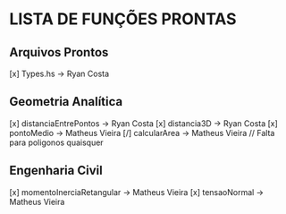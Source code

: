 # LISTA DE FUNÇÕES PRONTAS

## Arquivos Prontos
[x] Types.hs -> Ryan Costa

## Geometria Analítica
[x] distanciaEntrePontos -> Ryan Costa
[x] distancia3D -> Ryan Costa
[x] pontoMedio -> Matheus Vieira
[/] calcularArea -> Matheus Vieira // Falta para poligonos quaisquer

## Engenharia Civil
[x] momentoInerciaRetangular -> Matheus Vieira
[x] tensaoNormal -> Matheus Vieira

